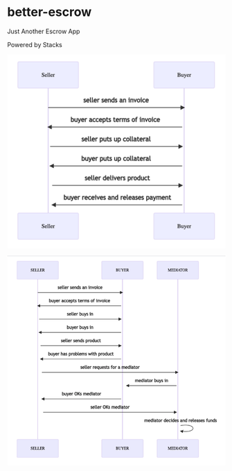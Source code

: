 # better-escrow
 
 Just Another Escrow App

 Powered by Stacks


 ![scenario_001.png](https://raw.githubusercontent.com/dartman10/better-escrow/develop/img/scenario_001.png)


 ![scenario_002.png]( https://raw.githubusercontent.com/dartman10/better-escrow/develop/img/scenario_002.png)




